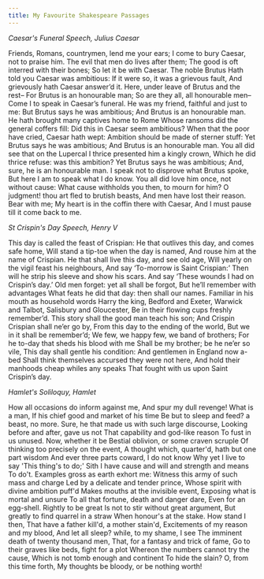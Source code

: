 ```yaml
---
title: My Favourite Shakespeare Passages
---
```


*Caesar's Funeral Speech, Julius Caesar*

Friends, Romans, countrymen, lend me your ears;
I come to bury Caesar, not to praise him.
The evil that men do lives after them;
The good is oft interred with their bones;
So let it be with Caesar. The noble Brutus
Hath told you Caesar was ambitious:
If it were so, it was a grievous fault,
And grievously hath Caesar answer’d it.
Here, under leave of Brutus and the rest–
For Brutus is an honourable man;
So are they all, all honourable men–
Come I to speak in Caesar’s funeral.
He was my friend, faithful and just to me:
But Brutus says he was ambitious;
And Brutus is an honourable man.
He hath brought many captives home to Rome
Whose ransoms did the general coffers fill:
Did this in Caesar seem ambitious?
When that the poor have cried, Caesar hath wept:
Ambition should be made of sterner stuff:
Yet Brutus says he was ambitious;
And Brutus is an honourable man.
You all did see that on the Lupercal
I thrice presented him a kingly crown,
Which he did thrice refuse: was this ambition?
Yet Brutus says he was ambitious;
And, sure, he is an honourable man.
I speak not to disprove what Brutus spoke,
But here I am to speak what I do know.
You all did love him once, not without cause:
What cause withholds you then, to mourn for him?
O judgment! thou art fled to brutish beasts,
And men have lost their reason. Bear with me;
My heart is in the coffin there with Caesar,
And I must pause till it come back to me.

*St Crispin's Day Speech, Henry V*

This day is called the feast of Crispian:
He that outlives this day, and comes safe home,
Will stand a tip-toe when the day is named,
And rouse him at the name of Crispian.
He that shall live this day, and see old age,
Will yearly on the vigil feast his neighbours,
And say ‘To-morrow is Saint Crispian:’
Then will he strip his sleeve and show his scars.
And say ‘These wounds I had on Crispin’s day.’
Old men forget: yet all shall be forgot,
But he’ll remember with advantages
What feats he did that day: then shall our names.
Familiar in his mouth as household words
Harry the king, Bedford and Exeter,
Warwick and Talbot, Salisbury and Gloucester,
Be in their flowing cups freshly remember’d.
This story shall the good man teach his son;
And Crispin Crispian shall ne’er go by,
From this day to the ending of the world,
But we in it shall be remember’d;
We few, we happy few, we band of brothers;
For he to-day that sheds his blood with me
Shall be my brother; be he ne’er so vile,
This day shall gentle his condition:
And gentlemen in England now a-bed
Shall think themselves accursed they were not here,
And hold their manhoods cheap whiles any speaks
That fought with us upon Saint Crispin’s day.

*Hamlet's Soliloquy, Hamlet*

How all occasions do inform against me,
And spur my dull revenge! What is a man,
If his chief good and market of his time
Be but to sleep and feed? a beast, no more.
Sure, he that made us with such large discourse,
Looking before and after, gave us not
That capability and god-like reason
To fust in us unused. Now, whether it be
Bestial oblivion, or some craven scruple
Of thinking too precisely on the event,
A thought which, quarter'd, hath but one part wisdom
And ever three parts coward, I do not know
Why yet I live to say 'This thing's to do;'
Sith I have cause and will and strength and means
To do't. Examples gross as earth exhort me:
Witness this army of such mass and charge
Led by a delicate and tender prince,
Whose spirit with divine ambition puff'd
Makes mouths at the invisible event,
Exposing what is mortal and unsure
To all that fortune, death and danger dare,
Even for an egg-shell. Rightly to be great
Is not to stir without great argument,
But greatly to find quarrel in a straw
When honour's at the stake. How stand I then,
That have a father kill'd, a mother stain'd,
Excitements of my reason and my blood,
And let all sleep? while, to my shame, I see
The imminent death of twenty thousand men,
That, for a fantasy and trick of fame,
Go to their graves like beds, fight for a plot
Whereon the numbers cannot try the cause,
Which is not tomb enough and continent
To hide the slain? O, from this time forth,
My thoughts be bloody, or be nothing worth!
